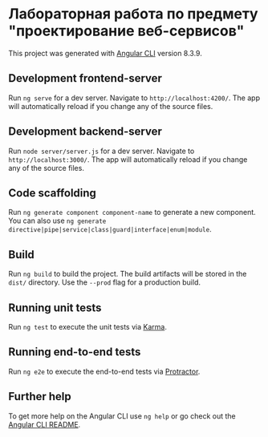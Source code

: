 # Лабораторная работа по предмету "проектирование веб-сервисов"

This project was generated with [Angular CLI](https://github.com/angular/angular-cli) version 8.3.9.

## Development frontend-server

Run `ng serve` for a dev server. Navigate to `http://localhost:4200/`. The app will automatically reload if you change any of the source files.

## Development backend-server

Run `node server/server.js` for a dev server. Navigate to `http://localhost:3000/`. The app will automatically reload if you change any of the source files.

## Code scaffolding

Run `ng generate component component-name` to generate a new component. You can also use `ng generate directive|pipe|service|class|guard|interface|enum|module`.

## Build

Run `ng build` to build the project. The build artifacts will be stored in the `dist/` directory. Use the `--prod` flag for a production build.

## Running unit tests

Run `ng test` to execute the unit tests via [Karma](https://karma-runner.github.io).

## Running end-to-end tests

Run `ng e2e` to execute the end-to-end tests via [Protractor](http://www.protractortest.org/).

## Further help

To get more help on the Angular CLI use `ng help` or go check out the [Angular CLI README](https://github.com/angular/angular-cli/blob/master/README.md).

